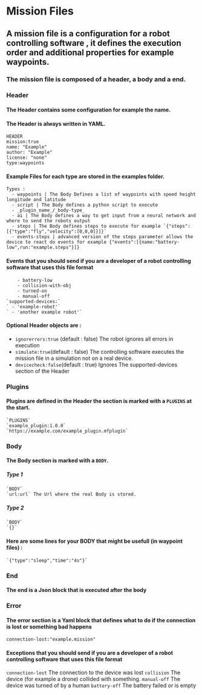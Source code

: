 # Mission Files
## A mission file is a configuration for a robot controlling software , it defines the execution order and additional properties for example waypoints.
### The mission file is composed of a header, a body and a end.
  
  
### Header 
#### The Header contains some configuration for example the name.
#### The Header is always written in YAML.


   `HEADER`  
    `mission:true`       
    `name: "Example"`      
    `author: "Example"`     
    `license: "none"`     
    `type:waypoints`   
#### Example Files for each type are stored in the examples folder. 
    Types :     
      - waypoints | The Body Defines a list of waypoints with speed height longitude and latitude     
      - script | The Body defines a python script to execute
      - _plugin_name_/_body-type_    
      - ai | The Body defines a way to get input from a neural network and where to send the robots output
      - steps | The Body defines steps to execute for example `{"steps":[{"type":"fly","velocity":[0,0,0]}]}`
      - events-steps | advanced version of the steps parameter allows the device to react do events for example {"events":[{name:"battery-low",run:"example.steps"}]} 
#### Events that you should send if you are a developer of a robot controlling software that uses this file format
        - battery-low
        - collision-with-obj
        - turned-on
        - manual-off        
    `supported-devices:`
    ` - 'example-robot'`
    ` - 'another example robot'`
#### Optional Header objects are :
  - `ignorerrors:true` (default : false) The robot ignores all errors in execution
  - `simulate:true`(default : false)  The controlling software executes the mission file in a simulation not on a real device.
  - `devicecheck:false`(default : true) Ignores The supported-devices section of the Header
### Plugins
#### Plugins are defined in the Header the section is marked with a `PLUGINS` at the start.
    `PLUGINS`
    `example_plugin:1.0.0`
    `https://example.com/example_plugin.mfplugin`
### Body
#### The Body section is marked with a `BODY`.     
##### Type 1
    `BODY`     
    `url:url` The Url where the real Body is stored.     
##### Type 2
    `BODY`    
    `{}`       
#### Here are some lines for your BODY that might be usefull (in waypoint files) :
    `{"type":"sleep","time":"4s"}`
### End
#### The end is a Json block that is executed after the body
### Error
#### The error section is a Yaml block that defines what to do if the connection is lost or something bad happens
  `connection-lost:"example.mission"`
#### Exceptions that you should send if you are a developer of a robot controlling software that uses this file format
   `connection-lost` The connection to the device was lost
   `collision` The device (for example a drone) collided with something.
   `manual-off` The device was turned of by a human
   `battery-off` The battery failed or is empty
